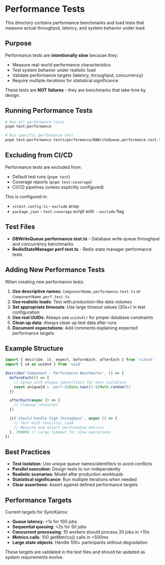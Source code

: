 # Performance Tests

This directory contains performance benchmarks and load tests that measure actual throughput, latency, and system behavior under load.

## Purpose

Performance tests are **intentionally slow** because they:
- Measure real-world performance characteristics
- Test system behavior under realistic load
- Validate performance targets (latency, throughput, concurrency)
- Require multiple iterations for statistical significance

These tests are **NOT failures** - they are benchmarks that take time by design.

## Running Performance Tests

```bash
# Run all performance tests
pnpm test:performance

# Run specific performance test
pnpm test:performance tests/performance/DBWriteQueue.performance.test.ts
```

## Excluding from CI/CD

Performance tests are excluded from:
- Default test runs (`pnpm test`)
- Coverage reports (`pnpm test:coverage`)
- CI/CD pipelines (unless explicitly configured)

This is configured in:
- `vitest.config.ts` - `exclude` array
- `package.json` - `test:coverage` script with `--exclude` flag

## Test Files

- **DBWriteQueue.performance.test.ts** - Database write queue throughput and concurrency benchmarks
- **RedisStateManager.perf.test.ts** - Redis state manager performance tests

## Adding New Performance Tests

When creating new performance tests:

1. **Use descriptive names**: `ComponentName.performance.test.ts` or `ComponentName.perf.test.ts`
2. **Use realistic loads**: Test with production-like data volumes
3. **Set appropriate timeouts**: Use large timeout values (20s+) in test configuration
4. **Use real UUIDs**: Always use `uuidv4()` for proper database constraints
5. **Clean up data**: Always clean up test data after runs
6. **Document expectations**: Add comments explaining expected performance targets

## Example Structure

```typescript
import { describe, it, expect, beforeEach, afterEach } from 'vitest'
import { v4 as uuidv4 } from 'uuid'

describe('Component - Performance Benchmarks', () => {
  beforeEach(() => {
    // Setup with unique identifiers for test isolation
    const uniqueId = `perf-${Date.now()}-${Math.random()}`
  })

  afterEach(async () => {
    // Cleanup resources
  })

  it('should handle high throughput', async () => {
    // Test with realistic load
    // Measure and assert performance metrics
  }, 30000) // Large timeout for slow operations
})
```

## Best Practices

- **Test isolation**: Use unique queue names/identifiers to avoid conflicts
- **Parallel execution**: Design tests to run independently
- **Realistic scenarios**: Model after production workloads
- **Statistical significance**: Run multiple iterations when needed
- **Clear assertions**: Assert against defined performance targets

## Performance Targets

Current targets for SyncKairos:

- **Queue latency**: <1s for 100 jobs
- **Sequential queuing**: <2s for 50 jobs
- **Concurrent processing**: 10 workers should process 20 jobs in <10s
- **Metrics calls**: 100 getMetrics() calls in <500ms
- **Large state objects**: Handle 100+ participants without degradation

These targets are validated in the test files and should be updated as system requirements evolve.
